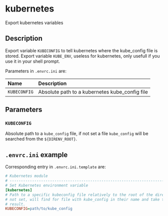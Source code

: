 # kubernetes
Export kubernetes variables

## Description

Export variable `KUBECONFIG` to tell kubernetes where the kube_config file
is stored.
Export variable `KUBE_ENV`, useless for kubernetes, only usefull if you use
it in your shell prompt.

Parameters in `.envrc.ini` are:

<center>

| Name          | Description                                         |
| :------------ | :-------------------------------------------------- |
| `KUBECONFIG`  | Absolute path to a kubernetes kube_config file      |

</center>

## Parameters

### `KUBECONFIG`

Absolute path to a `kube_config` file, if not set a file `kube_config` will
be searched from the `${DIRENV_ROOT}`.

## `.envrc.ini` example

Corresponding entry in `.envrc.ini.template` are:

```ini
# Kubernetes module
# ------------------------------------------------------------------------------
# Set Kubernetes environment variable
[kubernetes]
# Path to a specific kubeconfig file relatively to the root of the direnv. If
# not set, will find for file with kube_config in their name and take the first
# result.
KUBECONFIG=path/to/kube_config
```
